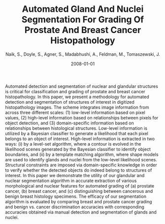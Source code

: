 ﻿---
title: "Automated Gland And Nuclei Segmentation For Grading Of Prostate And Breast Cancer Histopathology"
author: Naik, S., Doyle, S., Agner, S., Madabhushi, A., Feldman, M., Tomaszewski, J.
status: Published
type: conference
citation: "Automated Gland And Nuclei Segmentation For Grading Of Prostate And Breast Cancer Histopathology, <em>2008 5th IEEE International Symposium on Biomedical Imaging (ISBI)</em>, 2008"
comments: no
doi: Doi 10.1109/Isbi.2008.4540988
date: 2008-01-01
publishdate: 2008-01-01
---

Automated detection and segmentation of nuclear and glandular structures is critical for classification and grading of prostate and breast cancer histopathology. In this paper, we present a methodology for automated detection and segmentation of structures of interest in digitized histopathology images. The scheme integrates image information from across three different scales: (1) low-level information based on pixel values, (2) high-level information based on relationships between pixels for object detection, and (3) domain-specific information based on relationships between histological structures. Low-level information is utilized by a Bayesian classifier to generate a likelihood that each pixel belongs to an object of interest. High-level information is extracted in two ways: (i) by a level-set algorithm, where a contour is evolved in the likelihood scenes generated by the Bayesian classifier to identify object boundaries, and (ii) by a template matching algorithm, where shape models are used to identify glands and nuclei from the low-level likelihood scenes. Structural constraints are imposed via domain-specific knowledge in order to verify whether the detected objects do indeed belong to structures of interest. In this paper we demonstrate the utility of our glandular and nuclear segmentation algorithm in accurate extraction of various morphological and nuclear features for automated grading of (a) prostate cancer, (b) breast cancer, and (c) distinguishing between cancerous and benign breast histology specimens. The efficacy of our segmentation algorithm is evaluated by comparing breast and prostate cancer grading and benign vs. cancer discrimination accuracies with corresponding accuracies obtained via manual detection and segmentation of glands and nuclei.
